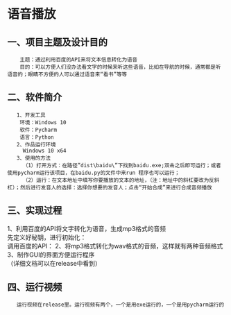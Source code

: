 # 语音播放
## 一、项目主题及设计目的 
        主题：通过利用百度的API来将文本信息转化为语音  
        目的：可以方便人们没办法看文字的时候来听这些语音，比如在导航的时候，通常都是听语音的；眼睛不方便的人可以通过语音来“看书”等等  
## 二、软件简介
       1、开发工具  
        环境：Windows 10  
        软件：Pycharm  
        语言：Python  
       2、作品运行环境  
         Windows 10 x64  
       3、使用的方法  
         （1）打开方式：在路径”dist\baidu\”下找到baidu.exe;双击之后即可运行；或者使用pycharm运行该项目，在baidu.py的文件中来run 程序也可以运行；  
         （2）运行：在文本地址中填写你要播放的文本的地址，（注：地址中的斜杠要改为反斜杠）；然后进行发音人的选择：选择你想要的发音人；点击“开始合成”来进行合成音频播放  
 ## 三、实现过程
 1、利用百度的API将文字转化为语音，生成mp3格式的音频    
       先定义好秘钥，进行初始化：  
       调用百度的API：
 2、将mp3格式转化为wav格式的音频，这样就有两种音频格式    
 3、制作GUI的界面方便运行程序  
 （详细文档可以在release中看到）
 ## 四、运行视频
       运行视频在release里。运行视频有两个，一个是用exe运行的，一个是用pycharm运行的  
